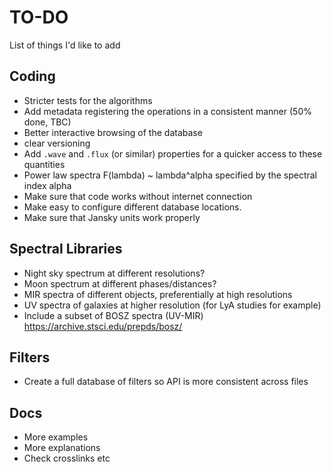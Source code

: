 # TO-DO

List of things I'd like to add

## Coding

- Stricter tests for the algorithms
- Add metadata registering the operations in a consistent manner (50% done, TBC)
- Better interactive browsing of the database
- clear versioning
- Add ``.wave`` and ``.flux`` (or similar) properties for a quicker access to these quantities
- Power law spectra F(lambda) ~ lambda^alpha specified by the spectral index alpha
- Make sure that code works without internet connection
- Make easy to configure different database locations. 
- Make sure that Jansky units work properly


## Spectral Libraries

- Night sky spectrum at different resolutions?
- Moon spectrum at different phases/distances?
- MIR spectra of different objects, preferentially at high resolutions
- UV spectra of galaxies at higher resolution (for LyA studies for example)
- Include a subset of BOSZ spectra (UV-MIR) https://archive.stsci.edu/prepds/bosz/


## Filters

- Create a full database of filters so API is more consistent across files

## Docs

- More examples
- More explanations
- Check crosslinks etc
 
